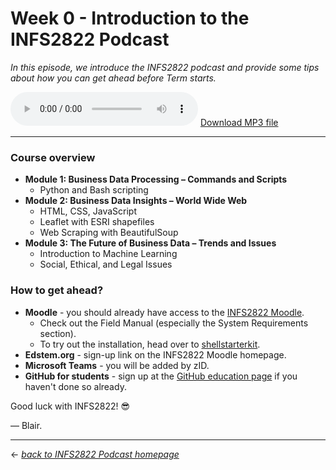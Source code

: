 # Week 0 - Introduction to the INFS2822 Podcast

_In this episode, we introduce the INFS2822 podcast and provide some tips about how you can get ahead before Term starts._

<audio controls>
  <source src="../../podcast-assets/ep00000-rev02.mp3" type="audio/mpeg">
Your browser does not support the audio element.
</audio>
<a href="../../podcast-assets/ep00000-rev02.mp3" download="INFS2822 Podcast - episode 0.mp3">Download MP3 file</a>

---

### Course overview

- **Module 1: Business Data Processing – Commands and Scripts**
    - Python and Bash scripting
- **Module 2: Business Data Insights – World Wide Web**
    - HTML, CSS, JavaScript
    - Leaflet with ESRI shapefiles
    - Web Scraping with BeautifulSoup
- **Module 3: The Future of Business Data – Trends and Issues**
    - Introduction to Machine Learning
    - Social, Ethical, and Legal Issues

### How to get ahead?

- **Moodle** - you should already have access to the [INFS2822 Moodle](https://moodle.telt.unsw.edu.au/course/view.php?id=54624).
    - Check out the Field Manual (especially the System Requirements section).
    - To try out the installation, head over to [shellstarterkit](https://github.com/blairw/shellstarterkit).
- **Edstem.org** - sign-up link on the INFS2822 Moodle homepage.
- **Microsoft Teams** - you will be added by zID.
- **GitHub for students** - sign up at the [GitHub education page](https://education.github.com/students) if you haven't done so already.

Good luck with INFS2822! 😎

&mdash; Blair.

---

&larr; _[back to INFS2822 Podcast homepage](https://blairw.github.io/infs2822podcast/)_
